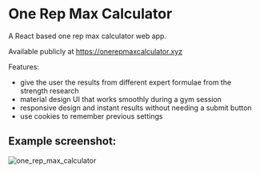 # One Rep Max Calculator

A React based one rep max calculator web app. 

Available publicly at https://onerepmaxcalculator.xyz

Features:
- give the user the results from different expert formulae from the strength research
- material design UI that works smoothly during a gym session
- responsive design and instant results without needing a submit button
- use cookies to remember previous settings 

## Example screenshot:
![one_rep_max_calculator](https://user-images.githubusercontent.com/1592295/197071984-3dd7d74a-8b4c-448a-9a73-a134060ad49c.jpg)

